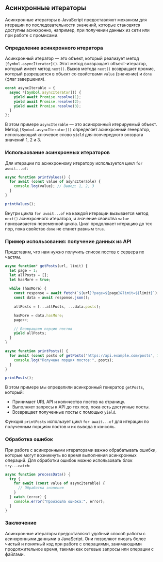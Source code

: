 ## Асинхронные итераторы

Асинхронные итераторы в JavaScript предоставляют механизм для итерации по последовательности значений, которые становятся доступны асинхронно, например, при получении данных из сети или при работе с промисами. 

### Определение асинхронного итератора

Асинхронный итератор — это объект, который реализует метод `[Symbol.asyncIterator]()`. Этот метод возвращает объект-итератор, который имеет метод `next()`. Вызов метода `next()` возвращает промис, который разрешается в объект со свойствами `value` (значение) и `done` (флаг завершения).

```javascript
const asyncIterable = {
  async *[Symbol.asyncIterator]() {
    yield await Promise.resolve(1);
    yield await Promise.resolve(2);
    yield await Promise.resolve(3);
  }
};
```

В этом примере `asyncIterable` — это асинхронный итерируемый объект.  Метод `[Symbol.asyncIterator]()`  определяет асинхронный генератор, использующий ключевое слово `yield` для поочередного возврата значений 1, 2 и 3.

### Использование асинхронных итераторов

Для итерации по асинхронному итератору используется цикл `for await...of`:

```javascript
async function printValues() {
  for await (const value of asyncIterable) {
    console.log(value); // Вывод: 1, 2, 3
  }
}

printValues();
```

Внутри цикла `for await...of` на каждой итерации вызывается метод `next()` асинхронного итератора, и значение свойства `value` присваивается переменной цикла. Цикл продолжает итерацию до тех пор, пока свойство `done` не станет равным `true`.

### Пример использования: получение данных из API

Представим, что нам нужно получить список постов с сервера по частям. 

```javascript
async function* getPosts(url, limit) {
  let page = 1;
  let allPosts = [];
  let hasMore = true;
  
  while (hasMore) {
    const response = await fetch(`${url}?page=${page}&limit=${limit}`);
    const data = await response.json();
    
    allPosts = [...allPosts, ...data.posts];

    hasMore = data.hasMore;
    page++;

    // Возвращаем порцию постов
    yield allPosts; 
  }
}

async function printPosts() {
  for await (const posts of getPosts('https://api.example.com/posts', 10)) {
    console.log("Получена порция постов:", posts); 
  }
}

printPosts();
```

В этом примере мы определили асинхронный генератор `getPosts`, который:

* Принимает URL API и количество постов на страницу.
* Выполняет запросы к API до тех пор, пока есть доступные посты.
* Возвращает полученные посты с помощью `yield`.

Функция `printPosts` использует цикл `for await...of` для итерации по полученным порциям постов и их вывода в консоль.

### Обработка ошибок

При работе с асинхронными итераторами важно обрабатывать ошибки, которые могут возникнуть во время выполнения асинхронных операций. Для обработки ошибок можно использовать блок `try...catch`:

```javascript
async function processData() {
  try {
    for await (const value of asyncIterable) {
      // Обработка значения
    }
  } catch (error) {
    console.error("Произошла ошибка:", error);
  }
}
```

### Заключение

Асинхронные итераторы предоставляют удобный способ работы с асинхронными данными в JavaScript. Они позволяют писать более чистый и понятный код при работе с операциями, занимающими продолжительное время, такими как сетевые запросы или операции с файлами.
